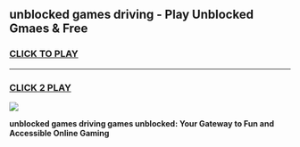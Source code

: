 
## unblocked games driving - Play Unblocked Gmaes & Free
<h3>
<a href="https://premium.freeplayer.one?title=unblocked_games_driving&ref=19F">CLICK TO PLAY</a></h3>
<hr>

<h3>
<a href="https://premium.freeplayer.one?title=unblocked_games_driving&ref=19F">CLICK 2 PLAY</a>
  
</h3>

<a href="https://premium.freeplayer.one?title=unblocked_games_driving&ref=19F/"><img src="https://clearcache.store/games.png"></a>


**unblocked games driving games unblocked: Your Gateway to Fun and Accessible Online Gaming**
